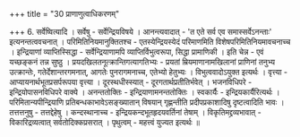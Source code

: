 +++
title = "30 प्राणाणुत्वाधिकरणम्"

+++
6. सर्वेष्वित्यादि । सर्वेषु - सर्वेन्द्रियविषये । आनन्त्यवादात् - 'त एते सर्व एव समास्सर्वेऽनन्ताः' इत्यनन्तत्ववचनात् । परिमितिनियमानुक्तितश्च - एतस्येन्द्रियस्येदं परिमाणमिति विशेषपरिमितिनियमावचनाच्च । इन्द्रियाणां व्याप्तिस्सिद्धा - सर्वेन्द्रियाणामपि व्याप्तिर्विभुत्वरूपा, सिद्धा प्रामाणिकी । इति चेन्न - एवं यच्छङ्कनं तन्न सुष्ठु । प्रयदखिलतनूत्क्रान्तिगत्यागतिभ्यः - प्रयतां म्रियमाणानामखिलानां प्राणिनां तनुभ्य उत्क्रान्तेः, गतेर्देशान्तरगमनात्, आगतेः पुनरागमनाच्च, एतेभ्यो हेतुभ्यः । विभुत्ववादोऽयुक्त इत्यर्थः । वृत्त्या - आप्यायनार्थभूतप्रसर्परूपया वृत्त्या । दूरस्थधीस्स्यात् - दूरगतार्थप्रतीतिर्भवेत् । भजनविधिपरे - इन्द्रियोपासनविधिपरे वाक्ये । अनन्ततोक्तिः - इन्द्रियाणामनन्ततोक्तिः । स्वकार्यैः - इन्द्रियकार्यैरित्यर्थः । परिमितान्यपीन्द्रियाणि प्रतिबन्धकाभावेऽसङ्ख्यातान् विषयान् गृह्णन्तीति प्रदीपप्रकाशादिषु दृष्टत्वादिति भावः । तत्तत्तनुषु - तत्तद्देहेषु । कन्दस्थानाच्च - इन्द्रियकन्दभूतहृदयवर्तिनां तेषाम् । विकृतिमद्द्रव्यभावात् - विकारिद्रव्यत्वात् सर्वतोदिक्कप्रसरात् । पृथुत्वम् - महत्त्वं युज्यत इत्यर्थः ॥